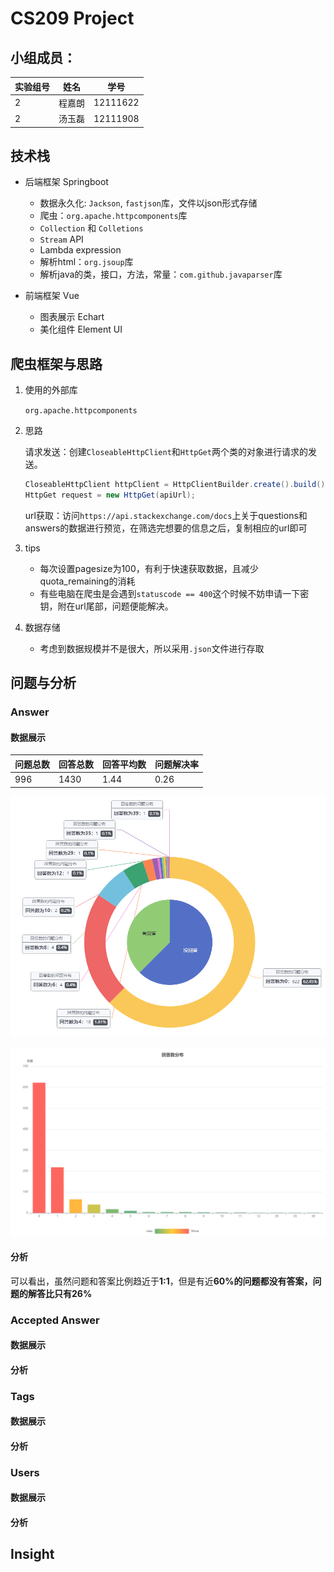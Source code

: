 # CS209 Project

## 小组成员：

| 实验组号 | 姓名   | 学号     |
| -------- | ------ | -------- |
| 2        | 程嘉朗 | 12111622 |
| 2        | 汤玉磊 | 12111908 |

## 技术栈

- 后端框架 Springboot
  - 数据永久化: `Jackson`, `fastjson`库，文件以json形式存储
  - 爬虫：`org.apache.httpcomponents`库
  - `Collection` 和 `Colletions`
  - `Stream` API
  - Lambda expression
  - 解析html：`org.jsoup`库
  - 解析java的类，接口，方法，常量：`com.github.javaparser`库

- 前端框架 Vue
  - 图表展示 Echart
  - 美化组件 Element UI


## 爬虫框架与思路

  1. 使用的外部库

     `org.apache.httpcomponents`

  2. 思路

     请求发送：创建`CloseableHttpClient`和`HttpGet`两个类的对象进行请求的发送。

     ```java
     CloseableHttpClient httpClient = HttpClientBuilder.create().build();
     HttpGet request = new HttpGet(apiUrl);
     ```

     url获取：访问`https://api.stackexchange.com/docs`上关于questions和answers的数据进行预览，在筛选完想要的信息之后，复制相应的url即可

  3. tips

     - 每次设置pagesize为100，有利于快速获取数据，且减少quota_remaining的消耗
     - 有些电脑在爬虫是会遇到`statuscode == 400`这个时候不妨申请一下密钥，附在url尾部，问题便能解决。

  4. 数据存储

     - 考虑到数据规模并不是很大，所以采用`.json`文件进行存取

## 问题与分析

### Answer

#### 数据展示

| 问题总数 | 回答总数 | 回答平均数 | 问题解决率 |
| -------- | -------- | ---------- | ---------- |
| 996      | 1430     | 1.44       | 0.26       |

![Answer1.1](https://github.com/WhatWEat/Java2Project/blob/main/Img/Answer1.1.png)

![Answer1.3](https://github.com/WhatWEat/Java2Project/blob/main/Img/Answer1.3.png)

#### 分析

可以看出，虽然问题和答案比例趋近于**1:1**，但是有近**60%**的问题都没有答案，问题的解答比只有**26%**

### Accepted Answer

#### 数据展示

#### 分析

### Tags

#### 数据展示

#### 分析

### Users

#### 数据展示

#### 分析

## Insight

